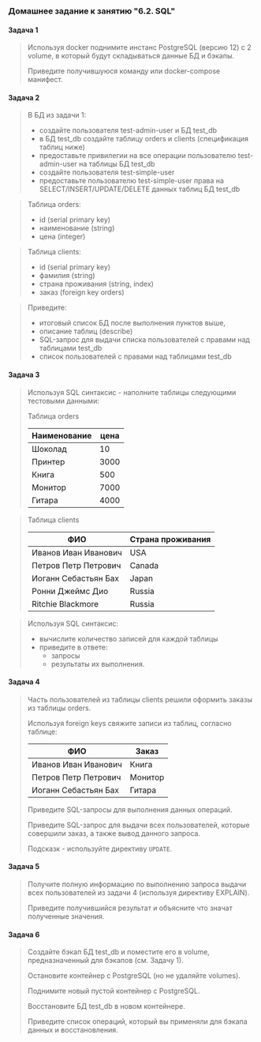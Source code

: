 ### Домашнее задание к занятию "6.2. SQL"

#### Задача 1

> Используя docker поднимите инстанс PostgreSQL (версию 12) c 2 volume, в который будут складываться данные БД и бэкапы.
>
> Приведите получившуюся команду или docker-compose манифест.



#### Задача 2

> В БД из задачи 1:
>
> - создайте пользователя test-admin-user и БД test_db
> - в БД test_db создайте таблицу orders и clients (спeцификация таблиц ниже)
> - предоставьте привилегии на все операции пользователю test-admin-user на таблицы БД test_db
> - создайте пользователя test-simple-user
> - предоставьте пользователю test-simple-user права на SELECT/INSERT/UPDATE/DELETE данных таблиц БД test_db





> Таблица orders:
>
> - id (serial primary key)
> - наименование (string)
> - цена (integer)





> Таблица clients:
>
> - id (serial primary key)
> - фамилия (string)
> - страна проживания (string, index)
> - заказ (foreign key orders)





> Приведите:
>
> - итоговый список БД после выполнения пунктов выше,
> - описание таблиц (describe)
> - SQL-запрос для выдачи списка пользователей с правами над таблицами test_db
> - список пользователей с правами над таблицами test_db





#### Задача 3

> Используя SQL синтаксис - наполните таблицы следующими тестовыми данными:
>
> Таблица orders
>
> | Наименование | цена |
> | ------------ | ---- |
> | Шоколад      | 10   |
> | Принтер      | 3000 |
> | Книга        | 500  |
> | Монитор      | 7000 |
> | Гитара       | 4000 |







> Таблица clients
>
> | ФИО                  | Страна проживания |
> | -------------------- | ----------------- |
> | Иванов Иван Иванович | USA               |
> | Петров Петр Петрович | Canada            |
> | Иоганн Себастьян Бах | Japan             |
> | Ронни Джеймс Дио     | Russia            |
> | Ritchie Blackmore    | Russia            |







> Используя SQL синтаксис:
>
> - вычислите количество записей для каждой таблицы
> - приведите в ответе:
>   - запросы
>   - результаты их выполнения.





#### Задача 4

> Часть пользователей из таблицы clients решили оформить заказы из таблицы orders.
>
> Используя foreign keys свяжите записи из таблиц, согласно таблице:
>
> | ФИО                  | Заказ   |
> | -------------------- | ------- |
> | Иванов Иван Иванович | Книга   |
> | Петров Петр Петрович | Монитор |
> | Иоганн Себастьян Бах | Гитара  |
>
> Приведите SQL-запросы для выполнения данных операций.
>
> Приведите SQL-запрос для выдачи всех пользователей, которые совершили заказ, а также вывод данного запроса.
>
> Подсказк - используйте директиву `UPDATE`.







#### Задача 5

> Получите полную информацию по выполнению запроса выдачи всех пользователей из задачи 4 (используя директиву EXPLAIN).
>
> Приведите получившийся результат и объясните что значат полученные значения.







#### Задача 6

> Создайте бэкап БД test_db и поместите его в volume, предназначенный для бэкапов (см. Задачу 1).
>
> Остановите контейнер с PostgreSQL (но не удаляйте volumes).
>
> Поднимите новый пустой контейнер с PostgreSQL.
>
> Восстановите БД test_db в новом контейнере.
>
> Приведите список операций, который вы применяли для бэкапа данных и восстановления.







